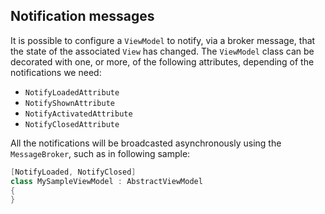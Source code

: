 ## Notification messages

It is possible to configure a `ViewModel` to notify, via a broker message, that the state of the associated `View` has changed. The `ViewModel` class can be decorated with one, or more, of the following attributes, depending of the notifications we need:

* `NotifyLoadedAttribute`
* `NotifyShownAttribute`
* `NotifyActivatedAttribute`
* `NotifyClosedAttribute`

All the notifications will be broadcasted asynchronously using the `MessageBroker`, such as in following sample:

```csharp
[NotifyLoaded, NotifyClosed]
class MySampleViewModel : AbstractViewModel
{
}
```